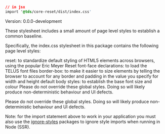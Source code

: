 ```css noeditor
// in jsx
import '@tds/core-reset/dist/index.css'
```

Version: 0.0.0-development

These stylesheet includes a small amount of page level styles to establish a common baseline.

Specifically, the index.css stylesheet in this package contains the following page level styles:

reset: to standardize default styling of HTML5 elements across browsers, using the popular Eric Meyer Reset
font-face declarations: to load the TELUS font files
border-box: to make it easier to size elements by telling the browser to account for any border and padding in the value you specify for width and height
default body styles: to establish the base font size and colour
Please do not override these global styles. Doing so will likely produce non-deterministic behaviour and UI defects.

Please do not override these global styles. Doing so will likely produce non-deterministic behaviour and UI defects.

Note: for the import statement above to work in your application you must also use the [ignore-styles](https://www.npmjs.com/package/ignore-styles) packages to ignore style imports when running in Node (SSR).
